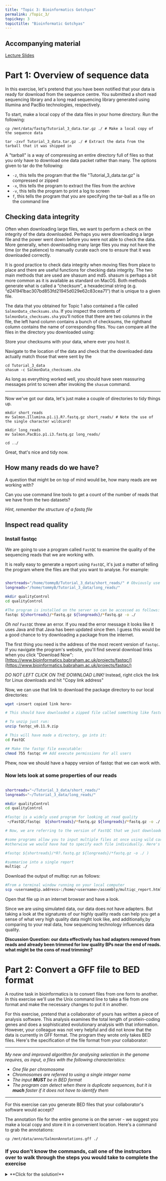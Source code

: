 ```yaml
---
title: "Topic 3: Bioinformatics Gotchyas"
permalink: /Topic_3/
topickey: 3
topictitle: "Bioinformatic Gotchyas"
---
```


## Accompanying material
[Lecture Slides](./Topic_3.pdf)

# Part 1: Overview of sequence data

In this exercise, let's pretend that you have been notified that your data is ready for download from the sequence centre. You submitted a short read sequencing library and a long read sequencing library generated using Illumina and PacBio technologies, respectively.

To start, make a local copy of the data files in your home directory. Run the following:
```
cp /mnt/data/fastq/Tutorial_3_data.tar.gz ./ # Make a local copy of the sequence data

tar -zxvf Tutorial_3_data.tar.gz ./ # Extract the data from the tarball that it was shipped in

```

A "tarball" is a way of compressing an entire directory full of files so that you only have to download one data packet rather than many. The options given to tar do the following:
* ``-z``, this tells the program that the file "Tutorial_3_data.tar.gz" is compressed or zipped
* ``-x``, this tells the program to extract the files from the archive
* ``-v``, this tells the program to print a log to screen
* ``f``, this tells the program that you are specifying the tar-ball as a file on the command line


## Checking data integrity

Often when downloading large files, we want to perform a check on the integrity of the data downloaded. Perhaps you were downloading a large file and the power went down before you were not able to check the data. More generally, when downloading many large files you may not have the time (or the patience) to manually curate each one to ensure that it was downloaded correctly.

It is good practice to check data integrity when moving files from place to place and there are useful functions for checking data integrity. The two main methods that are used are shasum and md5. shasum is perhaps a bit more common as it is available as standard on MacOS. Both methods generate what is called a “checksum”, a hexadecimal string (e.g. “d241941bac307bd853fd21945d029e62c83cea71”) that is unique to a given file.

The data that you obtained for Topic 1 also contained a file called ```SalmonData_checksums.sha```. If you inspect the contents of ```SalmonData_checksums.sha``` you’ll notice that there are two columns in the file, the left hand column contains a bunch of checksums, the righthand column contains the name of corresponding files. You can compare all the files in the directory you downloaded using:

Store your checksums with your data, where ever you host it.

Navigate to the location of the data and check that the downloaded data actually match those that were sent by the  
```
cd Tutorial_3_data
shasum -c SalmonData_checksums.sha
```

As long as everything worked well, you should have seen reassuring messages print to screen after invoking the `shasum` command.

______________________________

Now we've got our data, let's just make a couple of directories to tidy things up.

```
mkdir short_reads
mv Salmon.Illumina.p1.i1.R?.fastq.gz short_reads/ # Note the use of the single character wildcard!

mkdir long_reads
mv Salmon.PacBio.p1.i3.fastq.gz long_reads/

cd ../

```

Great, that's nice and tidy now.

## How many reads do we have?

A question that might be on top of mind would be, how many reads are we working with?

Can you use command line tools to get a count of the number of reads that we have from the two datasets?

*Hint, remember the structure of a fastq file*


## Inspect read quality

### Install fastqc

We are going to use a program called `FastQC` to examine the quality of the sequencing reads that we are working with.

It is really easy to generate a report using `FastQC`, it's just a matter of telling the program where the files are that you want to analyse. For example:

```bash

shortreads="/home/tommyB/Tutorial_3_data/short_reads/" # Obviously use your own user name here
longreads="/home/tommyB/Tutorial_3_data/long_reads/"

mkdir qualityControl
cd qualityControl

#The program is installed on the server so can be accessed as follows:
fastqc ${shortreads}/*fastq.gz ${longreads}/*fastq.gz -o ./
```

*Oh no!* `FastQC` threw an error. If you read the error message it looks like it uses Java and that Java has been updated since then. I guess this would be a good chance to try downloading a package from the internet.

The first thing you need is the address of the most recent version of `fastqc`. If you navigate the program's website, you'll find several download links when you click "Download Now":
[https://www.bioinformatics.babraham.ac.uk/projects/fastqc/](https://www.bioinformatics.babraham.ac.uk/projects/fastqc/)

*DO NOT LEFT CLICK ON THE DOWNLOAD LINK!*
Instead, right click the link for Linux downloads and hit "Copy link address"

Now, we can use that link to download the package directory to our local directories:
```bash
wget <insert copied link here>

# This should have downloaded a zipped file called something like fastqc_v0.11.9.zip

# To unzip just run:
unzip fastqc_v0.11.9.zip

# This will have made a directory, go into it:
cd FastQC

## Make the fastqc file executable:
chmod 755 fastqc ## Add execute permissions for all users

```

Phew, now we should have a happy version of fastqc that we can work with.

### Now lets look at some properties of our reads

```bash

shortreads="~/Tutorial_3_data/short_reads/"
longreads="~/Tutorial_3_data/long_reads/"

mkdir qualityControl
cd qualityControl

#fastqc is a widely used program for looking at read quality
 ~/FastQC/fastqc  ${shortreads}/*fastq.gz ${longreads}/*fastq.gz -o ./

# Now, we are referring to the version of FastQC that we just downloaded, and it should play nicely with the Java version we are working with.

#some programs allow you to input multiple files at once using wild cards. this is convenient.
#otherwise we would have had to specify each file individually. Here's another way we could use wildcards here:

#fastqc ${shortreads}/*R?.fastq.gz ${longreads}/*fastq.gz -o ./ )

#summarise into a single report
multiqc ./
```
Download the output of multiqc run as follows:

```bash
#From a terminal window running on your local computer
scp <username@ip.address>:/home/<username>/assembly/multiqc_report.html <path on your computer where you want the file>
```

Open that file up in an internet browser and have a look.

Since we are using simulated data, our data does not have adapters. But taking a look at the signatures of our highly quality reads can help you get a sense of what very high quality data might look like, and additionally,by comparing to your real data, how sequencing technology influences data quality.  

**Discussion Question: our data effectively has had adapters removed from reads and already been trimmed for low quality BPs near the end of reads. what might be the cons of read trimming?**



# Part 2: Convert a GFF file to BED format

A routine task in bioinformatics is to convert files from one form to another. In this exercise we'll use the Unix command line to take a file from one format and make the necessary changes to put it in another.

For this exercise, pretend that a collaborator of yours has written a piece of analysis software. This analysis examines the total length of protiein-coding genes and does a sophisticated evolutionary analysis with that information. However, your colleague was not very helpful and did not know that the data is currently in GFF format. The program they wrote only takes BED files. Here's the specification of the file format from your collaborator:

_ _ _ _ _ _ _ _ _ _
*My new and improved algorithm for analysing selection in the genome requires, as input, a files with the following characteristics:*
* *One file per chromosome*
* *Chromosomes are referred to using a single integer name*
* *The input **MUST** be in BED format*
* *The program can detect when there is duplicate sequences, but it is **much** faster if it does not have to identify them*
_ _ _ _ _ _ _ _ _ _

For this exercise can you generate BED files that your collaborator's software would accept?

The annotation file for the entire genome is on the server - we suggest you make a local copy and store it in a convenient location. Here's a command to grab the annotations:

```
cp /mnt/data/anno/SalmonAnnotations.gff ./
```

### If you don't know the commands, call one of the instructors over to walk through the steps you would take to complete the exercise



<details>
<summary markdown="span">**Click for the solution!**
</summary>
```bash
   > cat /mnt/data/anno/SalmonAnnotations.gff | awk 'BEGIN {OFS = "\t"};{if ($3=="gene") print  $1,$4-1,$5}'

# The program `bedtools` would come in handy to deal with duplicate entries

```
</details>
